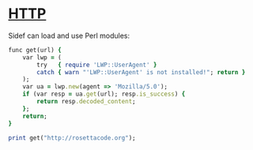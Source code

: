 [1]: http://rosettacode.org/wiki/HTTP

# [HTTP][1]

Sidef can load and use Perl modules:

```ruby
func get(url) {
    var lwp = (
        try   { require 'LWP::UserAgent' }
        catch { warn "'LWP::UserAgent' is not installed!"; return }
    );
    var ua = lwp.new(agent => 'Mozilla/5.0');
    if (var resp = ua.get(url); resp.is_success) {
        return resp.decoded_content;
    };
    return;
}
 
print get("http://rosettacode.org");
```